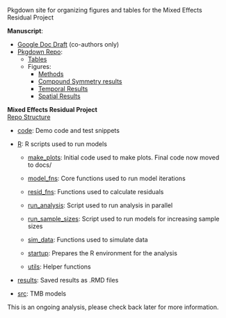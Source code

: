 
<!-- README.md is generated from README.Rmd. Please edit that file -->
<!-- badges: start -->
<!-- badges: end -->

Pkgdown site for organizing figures and tables for the Mixed Effects
Residual Project

**Manuscript**:

- [Google Doc
  Draft](https://docs.google.com/document/d/19Y39GqVRAmoIEegxgzyf6HXVWYgWGyr5x8cyHe3qHK8/edit)
  (co-authors only)
- [Pkgdown
  Repo](https://github.com/Andrea-Havron-NOAA/MixedResidualStudy):
  - [Tables](https://andrea-havron-noaa.github.io/MixedResidualStudy/articles/TMB-validation-tables.html)
  - Figures:
    - [Methods](https://andrea-havron-noaa.github.io/MixedResidualStudy/articles/TMB-validation-figures-methods.html)
    - [Compound Symmetry
      results](https://andrea-havron-noaa.github.io/MixedResidualStudy/articles/TMB-validation-figures-results-simpleGLMM.html)
    - [Temporal
      Results](https://andrea-havron-noaa.github.io/MixedResidualStudy/articles/TMB-validation-figures-results-randomwalk.html)
    - [Spatial
      Results](https://andrea-havron-noaa.github.io/MixedResidualStudy/articles/TMB-validation-figures-results-spatial.html)

**Mixed Effects Residual Project** <br> [Repo
Structure](https://github.com/Cole-Monnahan-NOAA/mixed_resids)

- [code](https://github.com/Cole-Monnahan-NOAA/mixed_resids/tree/main/code):
  Demo code and test snippets

- [R](https://github.com/Cole-Monnahan-NOAA/mixed_resids/tree/main/R): R
  scripts used to run models

  - [make_plots](https://github.com/Cole-Monnahan-NOAA/mixed_resids/blob/main/R/make_plots.R):
    Initial code used to make plots. Final code now moved to docs/

  - [model_fns](https://github.com/Cole-Monnahan-NOAA/mixed_resids/blob/main/R/model_fns.R):
    Core functions used to run model iterations

  - [resid_fns](https://github.com/Cole-Monnahan-NOAA/mixed_resids/blob/main/R/resid_fns.R):
    Functions used to calculate residuals

  - [run_analysis](https://github.com/Cole-Monnahan-NOAA/mixed_resids/blob/main/R/run_analysis.R):
    Script used to run analysis in parallel

  - [run_sample_sizes](https://github.com/Cole-Monnahan-NOAA/mixed_resids/blob/main/R/run_sample_sizes.R):
    Script used to run models for increasing sample sizes

  - [sim_data](https://github.com/Cole-Monnahan-NOAA/mixed_resids/blob/main/R/sim_data.R):
    Functions used to simulate data

  - [startup](https://github.com/Cole-Monnahan-NOAA/mixed_resids/blob/main/R/startup.R):
    Prepares the R environment for the analysis

  - [utils](https://github.com/Cole-Monnahan-NOAA/mixed_resids/blob/main/R/utils.R):
    Helper functions

- [results](https://github.com/Cole-Monnahan-NOAA/mixed_resids/tree/main/results):
  Saved results as .RMD files

- [src](https://github.com/Cole-Monnahan-NOAA/mixed_resids/tree/main/src):
  TMB models

This is an ongoing analysis, please check back later for more
information.
